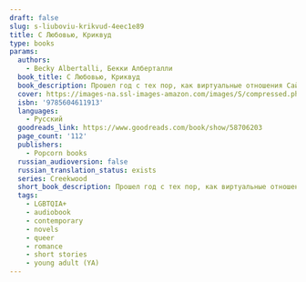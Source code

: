 ```yaml
---
draft: false
slug: s-liuboviu-krikvud-4eec1e89
title: С Любовью, Криквуд
type: books
params:
  authors:
    - Becky Albertalli, Бекки Алберталли
  book_title: С Любовью, Криквуд
  book_description: Прошел год с тех пор, как виртуальные отношения Саймона и Блю переросли в реальные, и пара месяцев с незабываемого выпускного Эбби и Лиа. Теперь они все учатся в разных колледжах и вынуждены поддерживать свои отношения на расстоянии — конечно, посредством старых добрых электронных писем. Но как сохранить и дружбу, и романтику, если вас разделяет несколько сотен километров?
  cover: https://images-na.ssl-images-amazon.com/images/S/compressed.photo.goodreads.com/books/1628167646i/58706203.jpg
  isbn: '9785604611913'
  languages:
    - Русский
  goodreads_link: https://www.goodreads.com/book/show/58706203
  page_count: '112'
  publishers:
    - Popcorn books
  russian_audioversion: false
  russian_translation_status: exists
  series: Creekwood
  short_book_description: Прошел год с тех пор, как виртуальные отношения Саймона и Блю переросли в реальные, и пара месяцев с незабываемого выпускного Эбби и Лиа. Теперь они все учатся в разных колледжах и вынуждены...
  tags:
    - LGBTQIA+
    - audiobook
    - contemporary
    - novels
    - queer
    - romance
    - short stories
    - young adult (YA)
---
```


